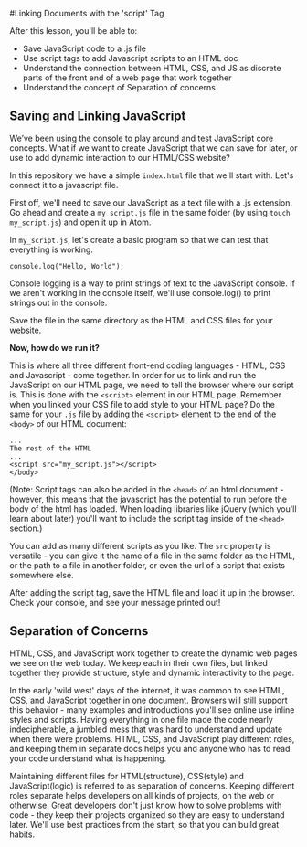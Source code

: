 
#Linking Documents with the 'script' Tag

After this lesson, you'll be able to:

+ Save JavaScript code to a .js file
+ Use script tags to add Javascript scripts to an HTML doc
+ Understand the connection between HTML, CSS, and JS as discrete parts of the front end of a web page that work together
+ Understand the concept of Separation of concerns

## Saving and Linking JavaScript

We’ve been using the console to play around and test JavaScript core concepts. What if we want to create JavaScript that we can save for later, or use to add dynamic interaction to our HTML/CSS website?

In this repository we have a simple `index.html` file that we'll start with. Let's connect it to a javascript file.

First off, we'll need to save our JavaScript as a text file with a .js extension. Go ahead and create a `my_script.js` file in the same folder (by using `touch my_script.js`) and open it up in Atom.

In `my_script.js`, let's create a basic program so that we can test that everything is working.

```
console.log("Hello, World");
```
Console logging is a way to print strings of text to the JavaScript console. If we aren't working in the console itself, we'll use console.log() to print strings out in the console.

Save the file in the same directory as the HTML and CSS files for your website.

**Now, how do we run it?**

This is where all three different front-end coding languages - HTML, CSS and Javascript - come together. In order for us to link and run the JavaScript on our HTML page, we need to tell the browser where our script is. This is done with the `<script>` element in our HTML page. Remember when you linked your CSS file to add style to your HTML page? Do the same for your `.js` file by adding the `<script>` element to the end of the `<body>` of our HTML document:
```
...
The rest of the HTML
...
<script src="my_script.js"></script>
</body>
```
(Note: Script tags can also be added in the `<head>` of an html document - however, this means that the javascript has the potential to run before the body of the html has loaded. When loading libraries like jQuery (which you'll learn about later) you'll want to include the script tag inside of the `<head>` section.)

You can add as many different scripts as you like. The `src` property is versatile - you can give it the name of a file in the same folder as the HTML, or the path to a file in another folder, or even the url of a script that exists somewhere else.

After adding the script tag, save the HTML file and load it up in the browser. Check your console, and see your message printed out!

## Separation of Concerns
HTML, CSS, and JavaScript work together to create the dynamic web pages we see on the web today. We keep each in their own files, but linked together they provide structure, style and dynamic interactivity to the page.

In the early 'wild west' days of the internet, it was common to see HTML, CSS, and JavaScript together in one document. Browsers will still support this behavior - many examples and introductions you'll see online use inline styles and scripts. Having everything in one file made the code nearly indecipherable, a jumbled mess that was hard to understand and update when there were problems. HTML, CSS, and JavaScript play different roles, and keeping them in separate docs helps you and anyone who has to read your code understand what is happening.

Maintaining different files for HTML(structure), CSS(style) and JavaScript(logic) is referred to as separation of concerns. Keeping different roles separate helps developers on all kinds of projects, on the web or otherwise. Great developers don't just know how to solve problems with code - they keep their projects organized so they are easy to understand later. We'll use best practices from the start, so that you can build great habits.
